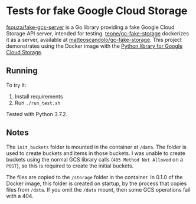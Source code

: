 Tests for fake Google Cloud Storage
===================================

[fsouza/fake-gcs-server] is a Go library providing a fake Google Cloud Storage
API server, intended for testing. [teone/gc-fake-storage] dockerizes it as a
server, available at [matteoscandolo/gc-fake-storage]. This project
demonstrates using the Docker image with the
[Python library for Google Cloud Storage].

Running
-------

To try it:
1. Install requirements
2. Run ``./run_test.sh``

Tested with Python 3.7.2.

Notes
-----

The ``init_buckets`` folder is mounted in the container at ``/data``. The
folder is used to create buckets and items in those buckets. I was unable to
create buckets using the normal GCS library calls (``405 Method Not Allowed``
on a ``POST``), so this is required to create the initial buckets.

The files are copied to the ``/storage`` folder in the container. In 0.1.0 of
the Docker image, this folder is created on startup, by the process that
copies files from ``/data``. If you omit the ``/data`` mount, then some GCS
operations fail with a 404.

[fsouza/fake-gcs-server]: https://github.com/fsouza/fake-gcs-server/
[teone/gc-fake-storage]: https://github.com/teone/gc-fake-storage
[matteoscandolo/gc-fake-storage]: https://hub.docker.com/r/matteoscandolo/gc-fake-storage
[Python library for Google Cloud Storage]: https://github.com/googleapis/google-cloud-python/tree/master/storage
